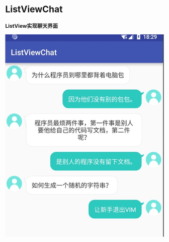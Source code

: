 # ListViewChat

### ListView实现聊天界面

![ListView实现聊天界面](https://github.com/ansen666/images/blob/master/ListView/ListView%E8%81%8A%E5%A4%A9%E7%95%8C%E9%9D%A2%E5%BC%80%E5%8F%91.png?raw=true)
